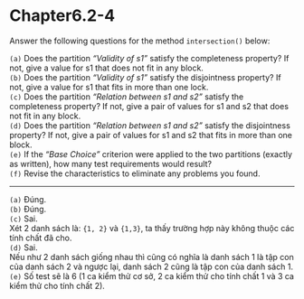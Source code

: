 # Chapter6.2-4

Answer the following questions for the method `intersection()` below:

`(a)` Does the partition *“Validity of s1”* satisfy the completeness property? If not, give a value for s1 that does not fit in any block. <br/>
`(b)` Does the partition *“Validity of s1”* satisfy the disjointness property? If not, give a value for s1 that fits in more than one lock. <br/>
`(c)` Does the partition *“Relation between s1 and s2”* satisfy the completeness property? If not, give a pair of values for s1 and s2 that does not fit in any block.<br/>
`(d)` Does the partition *“Relation between s1 and s2”* satisfy the disjointness property? If not, give a pair of values for s1 and s2 that fits in more than one block.<br/>
`(e)` If the *“Base Choice”* criterion were applied to the two partitions (exactly as written), how many test requirements would result?<br/>
`(f)` Revise the characteristics to eliminate any problems you found.

<hr/>

`(a)` Đúng. <br/>
`(b)` Đúng. <br/>
`(c)` Sai. <br/>
Xét 2 danh sách là: `{1, 2}` và `{1,3}`, ta thấy trường hợp này không thuộc các tính chất đã cho. <br/>
`(d)` Sai. <br/>
Nếu như 2 danh sách giống nhau thì cũng có nghĩa là danh sách 1 là tập con của danh sách 2 và ngược lại, danh sách 2 cũng là tập con của danh sách 1.<br/>
`(e)` Số test sẽ là 6 (1 ca kiểm thử cơ sở, 2 ca kiểm thử cho tính chất 1 và 3 ca kiểm thử cho tính chất 2).
